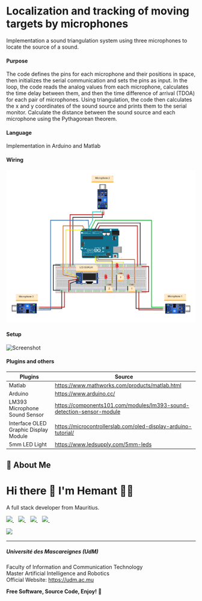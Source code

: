 # Localization and tracking of moving targets by microphones
 
Implementation a sound triangulation system using three microphones to locate the source of a sound. 

#### Purpose

The code defines the pins for each microphone and their positions in space, then initializes the serial communication and sets the pins as input. In the loop, the code reads the analog values from each microphone, calculates the time delay between them, and then the time difference of arrival (TDOA) for each pair of microphones. Using triangulation, the code then calculates the x and y coordinates of the sound source and prints them to the serial monitor. Calculate the distance between the sound source and each microphone using the Pythagorean theorem.

#### Language
Implementation in Arduino and Matlab

#### Wiring 
![Screenshot](Wiring/Wiring_bb.png)

#### Setup 
![Screenshot](Wiring/setup.png)

#### Plugins and others

| Plugins             | Source                                                                 |
| ----------------- | ------------------------------------------------------------------ |
| Matlab | https://www.mathworks.com/products/matlab.html |
| Arduino | https://www.arduino.cc/ |
| LM393 Microphone Sound Sensor | https://components101.com/modules/lm393-sound-detection-sensor-module |
| Interface OLED Graphic Display Module | https://microcontrollerslab.com/oled-display-arduino-tutorial/ |
| 5mm LED Light | https://www.ledsupply.com/5mm-leds |


## 🚀 About Me
<h1>
  Hi there 👋 I'm Hemant 👨‍💻
</h1>

<p>
  A full stack developer from Mauritius. 
</p>

<p>  
  <a href="https://www.linkedin.com/in/hemantramphul/">
    <img src="https://img.shields.io/badge/LinkedIn-0077B5?style=for-the-badge&logo=linkedin&logoColor=white" />
  </a>&nbsp;&nbsp;
  <a href="https://github.com/hemantramphul/">
    <img src="https://img.shields.io/badge/GitHub-100000?style=for-the-badge&logo=github&logoColor=white" />        
  </a>&nbsp;&nbsp;
  <a href="https://stackoverflow.com/users/3537318/hemant-ramphul">
    <img src="https://img.shields.io/badge/Stack_Overflow-FE7A16?style=for-the-badge&logo=stack-overflow&logoColor=white" />        
  </a>&nbsp;&nbsp;  
  <a href="https://www.facebook.com/hramphul/">
    <img src="https://img.shields.io/badge/Facebook-1877F2?style=for-the-badge&logo=facebook&logoColor=white" />        
  </a>&nbsp;&nbsp;  
</p>

<p>
  <a href="#"><img src="https://github-readme-stats.vercel.app/api?username=hemantramphul&show_icons=true&count_private=true&theme=dark" width="350"></a>
</p>

___

##### Université des Mascareignes (UdM)
Faculty of Information and Communication Technology <br>
Master Artificial Intelligence and Robotics <br>
Official Website: https://udm.ac.mu <br>


**Free Software, Source Code, Enjoy!** 👋
